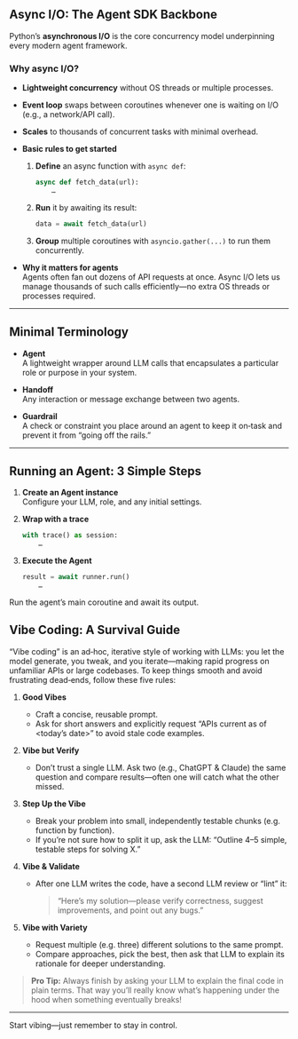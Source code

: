 ## Async I/O: The Agent SDK Backbone

Python’s **asynchronous I/O** is the core concurrency model underpinning every modern agent framework.

### Why async I/O?
- **Lightweight concurrency** without OS threads or multiple processes.  
- **Event loop** swaps between coroutines whenever one is waiting on I/O (e.g., a network/API call).  
- **Scales** to thousands of concurrent tasks with minimal overhead.

- **Basic rules to get started**  
  1. **Define** an async function with `async def`:  
     ```python
     async def fetch_data(url):
         …  
     ```  
  2. **Run** it by awaiting its result:  
     ```python
     data = await fetch_data(url)
     ```  
  3. **Group** multiple coroutines with `asyncio.gather(...)` to run them concurrently.

- **Why it matters for agents**  
  Agents often fan out dozens of API requests at once. Async I/O lets us manage thousands of such calls efficiently—no extra OS threads or processes required.

---

## Minimal Terminology

- **Agent**  
  A lightweight wrapper around LLM calls that encapsulates a particular role or purpose in your system.

- **Handoff**  
  Any interaction or message exchange between two agents.

- **Guardrail**  
  A check or constraint you place around an agent to keep it on‑task and prevent it from “going off the rails.”

---

## Running an Agent: 3 Simple Steps

1. **Create an Agent instance**  
   Configure your LLM, role, and any initial settings.

2. **Wrap with a trace**  
   ```python
   with trace() as session:
       …
   ```

3. **Execute the Agent**
   ```python
   result = await runner.run()
       …
   ```
Run the agent’s main coroutine and await its output.


## Vibe Coding: A Survival Guide

“Vibe coding” is an ad‑hoc, iterative style of working with LLMs: you let the model generate, you tweak, and you iterate—making rapid progress on unfamiliar APIs or large codebases. To keep things smooth and avoid frustrating dead‑ends, follow these five rules:

1. **Good Vibes**  
   - Craft a concise, reusable prompt.  
   - Ask for short answers and explicitly request “APIs current as of \<today’s date\>” to avoid stale code examples.

2. **Vibe but Verify**  
   - Don’t trust a single LLM. Ask two (e.g., ChatGPT & Claude) the same question and compare results—often one will catch what the other missed.

3. **Step Up the Vibe**  
   - Break your problem into small, independently testable chunks (e.g. function by function).  
   - If you’re not sure how to split it up, ask the LLM: “Outline 4–5 simple, testable steps for solving X.”

4. **Vibe & Validate**  
   - After one LLM writes the code, have a second LLM review or “lint” it:  
     > “Here’s my solution—please verify correctness, suggest improvements, and point out any bugs.”

5. **Vibe with Variety**  
   - Request multiple (e.g. three) different solutions to the same prompt.  
   - Compare approaches, pick the best, then ask that LLM to explain its rationale for deeper understanding.

> **Pro Tip:** Always finish by asking your LLM to explain the final code in plain terms. That way you’ll really know what’s happening under the hood when something eventually breaks!

---
Start vibing—just remember to stay in control.  


